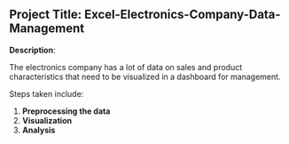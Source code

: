 ## Project Title: Excel-Electronics-Company-Data-Management

**Description**:

The electronics company has a lot of data on sales and product characteristics that need to be visualized in a dashboard for management.

Steps taken include:

1. **Preprocessing the data**
2. **Visualization**
3. **Analysis**
